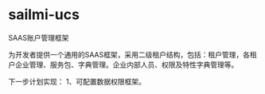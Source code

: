# sailmi-ucs
SAAS账户管理框架

  为开发者提供一个通用的SAAS框架，采用二级租户结构，包括：租户管理，各租户企业管理、服务包、字典管理。企业内部人员、权限及特性字典管理等。
  
  下一步计划实现：
    1、可配置数据权限框架。
    
    
